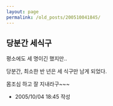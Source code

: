 ```yaml
---
layout: page
permalink: /old_posts/200510041845/
---
```


## 당분간 세식구

평소에도 세 명이긴 했지만..

당분간, 최소한 반 년은 세 식구만 남게 되었다.

몸조심 하고 잘 지내라구~~~





- 2005/10/04 18:45 작성